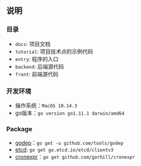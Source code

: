 ## 说明

### 目录
- `docs`: 项目文档
- `tutorial`: 项目技术点的示例代码
- `entry`: 程序的入口
- `backend`: 后端源代码
- `front`: 前端源代码

### 开发环境
- 操作系统：`MacOS 10.14.3`
- go版本：`go version go1.11.1 darwin/amd64`

### Package
- [godep](https://github.com/tools/godep)：`go get -u github.com/tools/godep`
- [etcd](https://github.com/etcd-io/etcd/tree/master/clientv3): `go get go.etcd.io/etcd/clientv3`
- [cronexpr](https://github.com/gorhill/cronexpr)：`go get github.com/gorhill/cronexpr`


